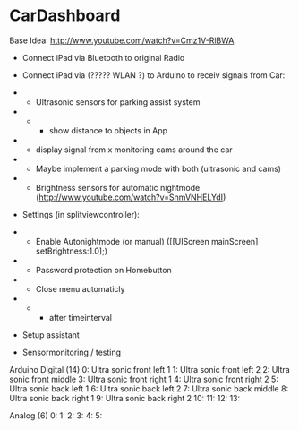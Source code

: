 CarDashboard
============


Base Idea: http://www.youtube.com/watch?v=Cmz1V-RlBWA

- Connect iPad via Bluetooth to original Radio
- Connect iPad via (????? WLAN ?) to Arduino to receiv signals from Car:
- - Ultrasonic sensors for parking assist system
- - - show distance to objects in App
- - display signal from x monitoring cams around the car
- - Maybe implement a parking mode with both (ultrasonic and cams)
- - Brightness sensors for automatic nightmode (http://www.youtube.com/watch?v=SnmVNHELYdI)


- Settings (in splitviewcontroller):
- - Enable Autonightmode (or manual) ([[UIScreen mainScreen] setBrightness:1.0];)
- - Password protection on Homebutton
- - Close menu automaticly
- - - after timeinterval

- Setup assistant

- Sensormonitoring / testing


Arduino
Digital (14)
 0: Ultra sonic front left 1
 1: Ultra sonic front left 2
 2: Ultra sonic front middle
 3: Ultra sonic front right 1
 4: Ultra sonic front right 2
 5: Ultra sonic back left 1
 6: Ultra sonic back left 2
 7: Ultra sonic back middle
 8: Ultra sonic back right 1
 9: Ultra sonic back right 2
10: 
11: 
12: 
13:  

Analog (6)
0: 
1: 
2: 
3: 
4: 
5: 